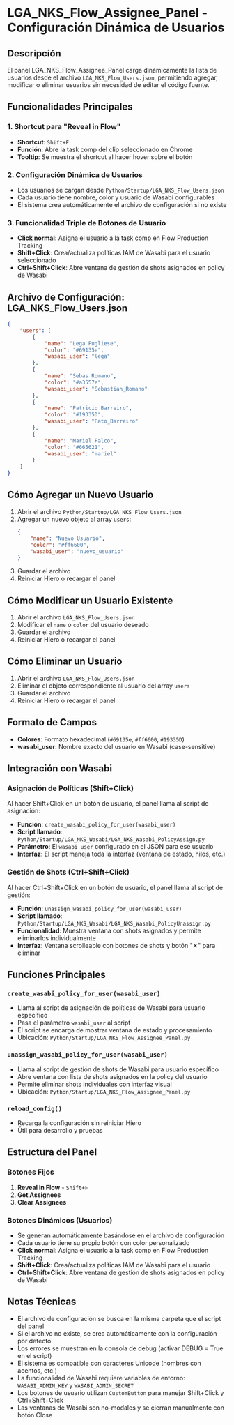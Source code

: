 # LGA_NKS_Flow_Assignee_Panel - Configuración Dinámica de Usuarios

## Descripción
El panel LGA_NKS_Flow_Assignee_Panel carga dinámicamente la lista de usuarios desde el archivo `LGA_NKS_Flow_Users.json`, permitiendo agregar, modificar o eliminar usuarios sin necesidad de editar el código fuente.

## Funcionalidades Principales

### 1. Shortcut para "Reveal in Flow"
- **Shortcut**: `Shift+F`
- **Función**: Abre la task comp del clip seleccionado en Chrome
- **Tooltip**: Se muestra el shortcut al hacer hover sobre el botón

### 2. Configuración Dinámica de Usuarios
- Los usuarios se cargan desde `Python/Startup/LGA_NKS_Flow_Users.json`
- Cada usuario tiene nombre, color y usuario de Wasabi configurables
- El sistema crea automáticamente el archivo de configuración si no existe

### 3. Funcionalidad Triple de Botones de Usuario
- **Click normal**: Asigna el usuario a la task comp en Flow Production Tracking
- **Shift+Click**: Crea/actualiza políticas IAM de Wasabi para el usuario seleccionado
- **Ctrl+Shift+Click**: Abre ventana de gestión de shots asignados en policy de Wasabi

## Archivo de Configuración: LGA_NKS_Flow_Users.json

```json
{
    "users": [
        {
            "name": "Lega Pugliese",
            "color": "#69135e",
            "wasabi_user": "lega"
        },
        {
            "name": "Sebas Romano", 
            "color": "#a3557e",
            "wasabi_user": "Sebastian_Romano"
        },
        {
            "name": "Patricio Barreiro",
            "color": "#19335D",
            "wasabi_user": "Pato_Barreiro"
        },
        {
            "name": "Mariel Falco",
            "color": "#665621",
            "wasabi_user": "mariel"
        }
    ]
}
```

## Cómo Agregar un Nuevo Usuario

1. Abrir el archivo `Python/Startup/LGA_NKS_Flow_Users.json`
2. Agregar un nuevo objeto al array `users`:
   ```json
   {
       "name": "Nuevo Usuario",
       "color": "#ff6600",
       "wasabi_user": "nuevo_usuario"
   }
   ```
3. Guardar el archivo
4. Reiniciar Hiero o recargar el panel

## Cómo Modificar un Usuario Existente

1. Abrir el archivo `LGA_NKS_Flow_Users.json`
2. Modificar el `name` o `color` del usuario deseado
3. Guardar el archivo
4. Reiniciar Hiero o recargar el panel

## Cómo Eliminar un Usuario

1. Abrir el archivo `LGA_NKS_Flow_Users.json`
2. Eliminar el objeto correspondiente al usuario del array `users`
3. Guardar el archivo
4. Reiniciar Hiero o recargar el panel

## Formato de Campos
- **Colores**: Formato hexadecimal (`#69135e`, `#ff6600`, `#19335D`)
- **wasabi_user**: Nombre exacto del usuario en Wasabi (case-sensitive)

## Integración con Wasabi

### Asignación de Políticas (Shift+Click)
Al hacer Shift+Click en un botón de usuario, el panel llama al script de asignación:
- **Función**: `create_wasabi_policy_for_user(wasabi_user)` 
- **Script llamado**: `Python/Startup/LGA_NKS_Wasabi/LGA_NKS_Wasabi_PolicyAssign.py`
- **Parámetro**: El `wasabi_user` configurado en el JSON para ese usuario
- **Interfaz**: El script maneja toda la interfaz (ventana de estado, hilos, etc.)

### Gestión de Shots (Ctrl+Shift+Click)
Al hacer Ctrl+Shift+Click en un botón de usuario, el panel llama al script de gestión:
- **Función**: `unassign_wasabi_policy_for_user(wasabi_user)`
- **Script llamado**: `Python/Startup/LGA_NKS_Wasabi/LGA_NKS_Wasabi_PolicyUnassign.py`
- **Funcionalidad**: Muestra ventana con shots asignados y permite eliminarlos individualmente
- **Interfaz**: Ventana scrolleable con botones de shots y botón "✕" para eliminar

## Funciones Principales

### `create_wasabi_policy_for_user(wasabi_user)`
- Llama al script de asignación de políticas de Wasabi para usuario específico
- Pasa el parámetro `wasabi_user` al script
- El script se encarga de mostrar ventana de estado y procesamiento
- Ubicación: `Python/Startup/LGA_NKS_Flow_Assignee_Panel.py`

### `unassign_wasabi_policy_for_user(wasabi_user)`
- Llama al script de gestión de shots de Wasabi para usuario específico
- Abre ventana con lista de shots asignados en la policy del usuario
- Permite eliminar shots individuales con interfaz visual
- Ubicación: `Python/Startup/LGA_NKS_Flow_Assignee_Panel.py`

### `reload_config()`
- Recarga la configuración sin reiniciar Hiero
- Útil para desarrollo y pruebas

## Estructura del Panel

### Botones Fijos
1. **Reveal in Flow** - `Shift+F`
2. **Get Assignees**
3. **Clear Assignees**

### Botones Dinámicos (Usuarios)
- Se generan automáticamente basándose en el archivo de configuración
- Cada usuario tiene su propio botón con color personalizado
- **Click normal**: Asigna el usuario a la task comp en Flow Production Tracking
- **Shift+Click**: Crea/actualiza políticas IAM de Wasabi para el usuario
- **Ctrl+Shift+Click**: Abre ventana de gestión de shots asignados en policy de Wasabi

## Notas Técnicas
- El archivo de configuración se busca en la misma carpeta que el script del panel
- Si el archivo no existe, se crea automáticamente con la configuración por defecto
- Los errores se muestran en la consola de debug (activar DEBUG = True en el script)
- El sistema es compatible con caracteres Unicode (nombres con acentos, etc.)
- La funcionalidad de Wasabi requiere variables de entorno: `WASABI_ADMIN_KEY` y `WASABI_ADMIN_SECRET`
- Los botones de usuario utilizan `CustomButton` para manejar Shift+Click y Ctrl+Shift+Click
- Las ventanas de Wasabi son no-modales y se cierran manualmente con botón Close 